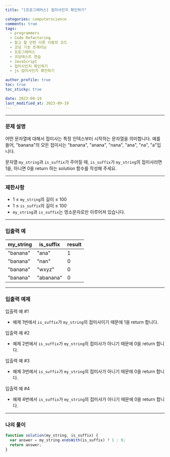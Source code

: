 ```yaml
---
title: "[프로그래머스] 접미사인지 확인하기"

categories: computerscience
comments: true
tags:
  - programmers
  - Code Refactoring
  - 참고 할 만한 다른 사람의 코드
  - 코딩 기초 트레이닝
  - 프로그래머스
  - 코딩테스트 연습
  - JavaScript
  - 접미사인지 확인하기
  - js 접미사인지 확인하기

author_profile: true
toc: true
toc_sticky: true

date: 2023-09-19
last_modified_at: 2023-09-19
---
```


---

### 문제 설명

어떤 문자열에 대해서 접미사는 특정 인덱스부터 시작하는 문자열을 의미합니다. 예를 들어, "banana"의 모든 접미사는 "banana", "anana", "nana", "ana", "na", "a"입니다.

문자열 `my_string`과 `is_suffix`가 주어질 때, `is_suffix`가 `my_string`의 접미사라면 1을, 아니면 0을 return 하는 solution 함수를 작성해 주세요.

---

### 제한사항

- 1 ≤ `my_string`의 길이 ≤ 100
- 1 ≤ `is_suffix`의 길이 ≤ 100
- `my_string`과 `is_suffix`는 영소문자로만 이루어져 있습니다.

---

### 입출력 예

| my_string | is_suffix | result |
| --------- | --------- | ------ |
| "banana"  | "ana"     | 1      |
| "banana"  | "nan"     | 0      |
| "banana"  | "wxyz"    | 0      |
| "banana"  | "abanana" | 0      |

---

### 입출력 예제

입출력 예 #1

- 예제 1번에서 `is_suffix`가 `my_string`의 접미사이기 때문에 1을 return 합니다.

입출력 예 #2

- 예제 2번에서 `is_suffix`가 `my_string`의 접미사가 아니기 때문에 0을 return 합니다.

입출력 예 #3

- 예제 3번에서 `is_suffix`가 `my_string`의 접미사가 아니기 때문에 0을 return 합니다.

입출력 예 #4

- 예제 4번에서 `is_suffix`가 `my_string`의 접미사가 아니기 때문에 0을 return 합니다.

---

### 나의 풀이

```jsx
function solution(my_string, is_suffix) {
  var answer = my_string.endsWith(is_suffix) ? 1 : 0;
  return answer;
}
```
